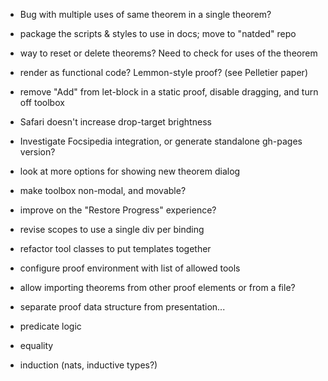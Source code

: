 * Bug with multiple uses of same theorem in a single theorem?

* package the scripts & styles to use in docs; move to "natded" repo
* way to reset or delete theorems? Need to check for uses of the theorem
* render as functional code? Lemmon-style proof? (see Pelletier paper)
* remove "Add" from let-block in a static proof, disable dragging, and turn off toolbox

* Safari doesn't increase drop-target brightness
* Investigate Focsipedia integration, or generate standalone gh-pages version?
* look at more options for showing new theorem dialog
* make toolbox non-modal, and movable?
* improve on the "Restore Progress" experience?
* revise scopes to use a single div per binding
* refactor tool classes to put templates together
* configure proof environment with list of allowed tools
* allow importing theorems from other proof elements or from a file?
* separate proof data structure from presentation...

* predicate logic
* equality
* induction (nats, inductive types?)